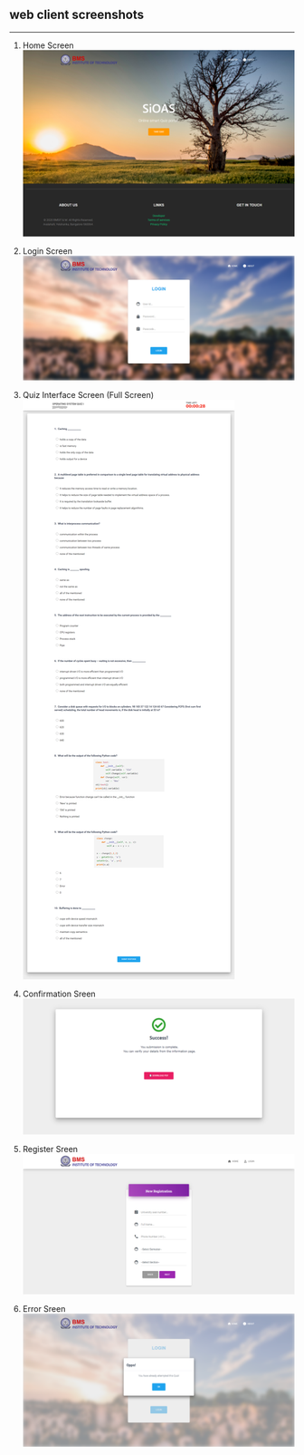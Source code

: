 
## web client screenshots
-------------------------------------
1. Home Screen
![GitHub Logo](home.png)

2. Login Screen
![GitHub Logo](login.png)

3. Quiz Interface Screen (Full Screen)
![GitHub Logo](active.png)

4. Confirmation Sreen
![GitHub Logo](success.png)

5. Register Sreen
![GitHub Logo](register.png)

6. Error Sreen
![GitHub Logo](error.png)


